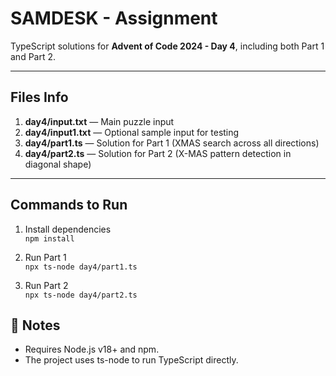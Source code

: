 # SAMDESK - Assignment
TypeScript solutions for **Advent of Code 2024 - Day 4**, including both Part 1 and Part 2. 

---

## Files Info

1. **day4/input.txt** — Main puzzle input  
2. **day4/input1.txt** — Optional sample input for testing  
3. **day4/part1.ts** — Solution for Part 1 (XMAS search across all directions)  
4. **day4/part2.ts** — Solution for Part 2 (X-MAS pattern detection in diagonal shape)  

---
## Commands to Run

1. Install dependencies  
`npm install`

2. Run Part 1  
`npx ts-node day4/part1.ts`

3. Run Part 2  
`npx ts-node day4/part2.ts`

## 🧠 Notes

- Requires Node.js v18+ and npm.
- The project uses ts-node to run TypeScript directly.
